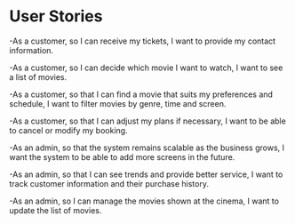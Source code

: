 # User Stories

-As a customer, so I can receive my tickets, I want to provide my contact information.

-As a customer, so I can decide which movie I want to watch, I want to see a list of movies.

-As a customer, so that I can find a movie that suits my preferences and schedule, I want to filter movies by genre, time and screen.

-As a customer, so that I can adjust my plans if necessary, I want to be able to cancel or modify my booking.

-As an admin, so that the system remains scalable as the business grows,  I want the system to be able to add more screens in the future.

-As an admin, so that I can see trends and provide better service, I want to track customer information and their purchase history.

-As an admin, so I can manage the movies shown at the cinema, I want to update the list of movies.
